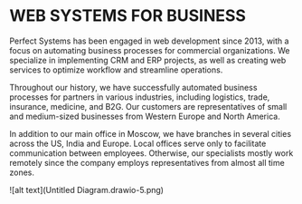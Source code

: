 # WEB SYSTEMS FOR BUSINESS

Perfect Systems has been engaged in web development since 2013, with a focus on automating business processes for commercial organizations. We specialize in implementing CRM and ERP projects, as well as creating web services to optimize workflow and streamline operations.

Throughout our history, we have successfully automated business processes for partners in various industries, including logistics, trade, insurance, medicine, and B2G. Our customers are representatives of small and medium-sized businesses from Western Europe and North America.

In addition to our main office in Moscow, we have branches in several cities across the US, India and Europe. Local offices serve only to facilitate communication between employees. Otherwise, our specialists mostly work remotely since the company employs representatives from almost all time zones.

![alt text](Untitled Diagram.drawio-5.png)

